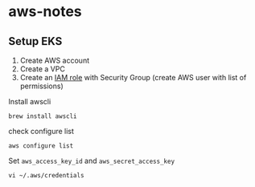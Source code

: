 # aws-notes

## Setup EKS

1. Create AWS account
2. Create a VPC
3. Create an [IAM role](https://ukayzm.github.io/aws-create-iam-user/) with Security Group (create AWS user with list of permissions)

Install awscli
```
brew install awscli
```

check configure list
```
aws configure list
```

Set `aws_access_key_id` and `aws_secret_access_key`

```
vi ~/.aws/credentials
```

